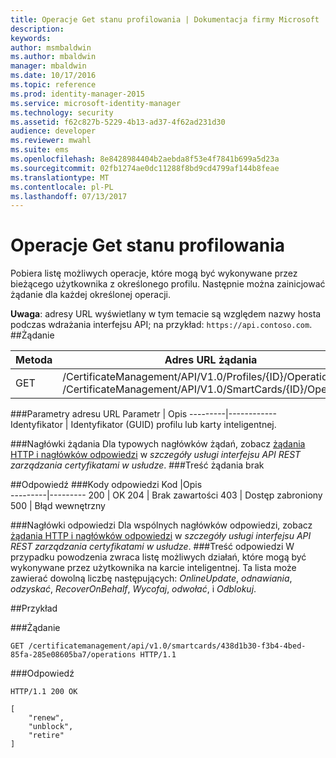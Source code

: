 ```yaml
---
title: Operacje Get stanu profilowania | Dokumentacja firmy Microsoft
description: 
keywords: 
author: msmbaldwin
ms.author: mbaldwin
manager: mbaldwin
ms.date: 10/17/2016
ms.topic: reference
ms.prod: identity-manager-2015
ms.service: microsoft-identity-manager
ms.technology: security
ms.assetid: f62c827b-5229-4b13-ad37-4f62ad231d30
audience: developer
ms.reviewer: mwahl
ms.suite: ems
ms.openlocfilehash: 8e8428984404b2aebda8f53e4f7841b699a5d23a
ms.sourcegitcommit: 02fb1274ae0dc11288f8bd9cd4799af144b8feae
ms.translationtype: MT
ms.contentlocale: pl-PL
ms.lasthandoff: 07/13/2017
---
```

# <a name="get-profile-state-operations"></a>Operacje Get stanu profilowania
Pobiera listę możliwych operacje, które mogą być wykonywane przez bieżącego użytkownika z określonego profilu. Następnie można zainicjować żądanie dla każdej określonej operacji.

**Uwaga**: adresy URL wyświetlany w tym temacie są względem nazwy hosta podczas wdrażania interfejsu API; na przykład: `https://api.contoso.com`.
##<a name="request"></a>Żądanie


Metoda  |Adres URL żądania  
---------|---------
GET     |/CertificateManagement/API/V1.0/Profiles/{ID}/Operations <br/>/CertificateManagement/API/V1.0/SmartCards/{ID}/Operations

###<a name="url-parameters"></a>Parametry adresu URL
Parametr | Opis
---------|------------
Identyfikator | Identyfikator (GUID) profilu lub karty inteligentnej.

###<a name="request-headers"></a>Nagłówki żądania
Dla typowych nagłówków żądań, zobacz [żądania HTTP i nagłówków odpowiedzi](certificate-management-rest-api-service-details.md#http-request-and-response-headers) w *szczegóły usługi interfejsu API REST zarządzania certyfikatami w usłudze*.
###<a name="request-body"></a>Treść żądania
brak

##<a name="response"></a>Odpowiedź
###<a name="response-codes"></a>Kody odpowiedzi
Kod  |Opis  
---------|---------
200     | OK
204 | Brak zawartości
403 | Dostęp zabroniony
500 | Błąd wewnętrzny

###<a name="response-headers"></a>Nagłówki odpowiedzi
Dla wspólnych nagłówków odpowiedzi, zobacz [żądania HTTP i nagłówków odpowiedzi](certificate-management-rest-api-service-details.md#http-request-and-response-headers) w *szczegóły usługi interfejsu API REST zarządzania certyfikatami w usłudze*.
###<a name="response-body"></a>Treść odpowiedzi
W przypadku powodzenia zwraca listę możliwych działań, które mogą być wykonywane przez użytkownika na karcie inteligentnej. Ta lista może zawierać dowolną liczbę następujących: *OnlineUpdate*, *odnawiania*, *odzyskać*, *RecoverOnBehalf*, *Wycofaj*, *odwołać*, i *Odblokuj*.

##<a name="example"></a>Przykład

###<a name="request"></a>Żądanie
```
GET /certificatemanagement/api/v1.0/smartcards/438d1b30-f3b4-4bed-85fa-285e08605ba7/operations HTTP/1.1
```
###<a name="response"></a>Odpowiedź
```
HTTP/1.1 200 OK

[
    "renew",
    "unblock",
    "retire"
]
```       
